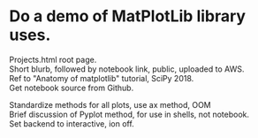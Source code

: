 # Do a demo of MatPlotLib library uses.  

Projects.html root page.  
Short blurb, followed by notebook link, public, uploaded to AWS.  
Ref to "Anatomy of matplotlib" tutorial, SciPy 2018.  
Get notebook source from Github.  

Standardize methods for all plots, use ax method, OOM  
Brief discussion of Pyplot method, for use in shells, not notebook.  
Set backend to interactive, ion off.  

